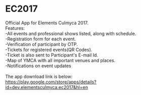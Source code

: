 # EC2017<br/>
Official App for Elements Culmyca 2017.<br/>
Features:<br/>
-All events and professional shows listed, along with schedule.<br/>
-Registration form for each event.<br/>
-Verification of participant by OTP.<br/>
-Tickets for registered events(QR Codes).<br/>
-Ticket is also sent to Participant's E-mail Id.</br>
-Map of YMCA with all important venues and places.<br/>
-Notifications on event updates<br/>
<br/>
The app download link is below:<br/>
https://play.google.com/store/apps/details?id=dev.elementsculmyca.ec2017&hl=en
